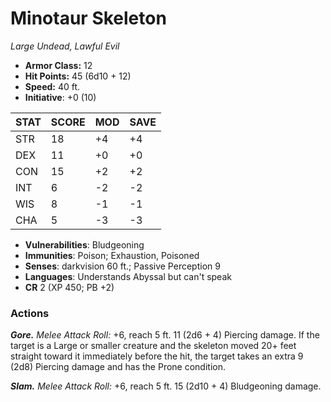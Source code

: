 # Minotaur Skeleton

*Large Undead, Lawful Evil*

- **Armor Class:** 12
- **Hit Points:** 45 (6d10 + 12)
- **Speed:** 40 ft.
- **Initiative**: +0 (10)

|STAT|SCORE|MOD|SAVE|
| --- | --- | --- | ---- |
| STR | 18 | +4 | +4 |
| DEX | 11 | +0 | +0 |
| CON | 15 | +2 | +2 |
| INT | 6 | -2 | -2 |
| WIS | 8 | -1 | -1 |
| CHA | 5 | -3 | -3 |

- **Vulnerabilities**: Bludgeoning
- **Immunities**: Poison; Exhaustion, Poisoned
- **Senses**: darkvision 60 ft.; Passive Perception 9
- **Languages**: Understands Abyssal but can't speak
- **CR** 2 (XP 450; PB +2)

### Actions

***Gore.*** *Melee Attack Roll:* +6, reach 5 ft. 11 (2d6 + 4) Piercing damage. If the target is a Large or smaller creature and the skeleton moved 20+ feet straight toward it immediately before the hit, the target takes an extra 9 (2d8) Piercing damage and has the Prone condition.

***Slam.*** *Melee Attack Roll:* +6, reach 5 ft. 15 (2d10 + 4) Bludgeoning damage.
